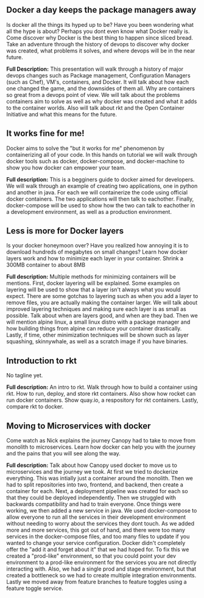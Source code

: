## Docker a day keeps the package managers away

Is docker all the things its hyped up to be? Have you been wondering what all the hype is about? Perhaps you dont even know what Docker really is. Come discover why Docker is the best thing to happen since sliced bread. Take an adventure through the history of devops to discover why docker was created, what problems it solves, and where devops will be in the near future. 

**Full Description:**
This presentation will walk through a history of major devops changes such as Package management, Configuration Managers (such as Chef), VM's, containers, and Docker. It will talk about how each one changed the game, and the downsides of them all. Why are containers so great from a devops point of view. We will talk about the problems containers aim to solve as well as why docker was created and what it adds to the container worlds. Also will talk about rkt and the Open Container Initiative and what this means for the future.

## It works fine for me!

Docker aims to solve the "but it works for me" phenomenon by containerizing all of your code. In this hands on tutorial we will walk through docker tools such as docker, docker-compose, and docker-machine to show you how docker can empower your team. 

**Full description:**
This is a begginers guide to docker aimed for developers. We will walk through an example of creating two applications, one in python and another in java. For each we will containerize the code using official docker containers. The two applications will then talk to eachother. Finally, docker-compose will be used to show how the two can talk to eachother in a development environment, as well as a production environment.


## Less is more for Docker layers

Is your docker honeymoon over? Have you realized how annoying it is to download hundreds of megabytes on small changes? Learn how docker layers work and how to minimize each layer in your container. Shrink a 300MB container to about 8MB

**Full description:**
Multiple methods for minimizing containers will be mentions. First, docker layering will be explained. Some examples on layering will be used to show that a layer isn't always what you would expect. There are some gotchas to layering such as when you add a layer to remove files, you are actually making the container larger. We will talk about improved layering techniques and making sure each layer is as small as possible. Talk about when are layers good, and when are they bad. Then we will mention alpine linux, a small linux distro with a package manager and how building things from alpine can reduce your container drastically. 
Lastly, if time, other minimization techniques will be shown such as layer squashing, skinnywhale, as well as a scratch image if you have binaries. 

## Introduction to rkt

No tagline yet.

**Full description:**
An intro to rkt. Walk through how to build a container using rkt. How to run, deploy, and store rkt containers. Also show how rocket can run docker containers. Show quay.io, a respository for rkt containers. Lastly, compare rkt to docker.

## Moving to Microservices with docker

Come watch as Nick explains the journey Canopy had to take to move from monolith to microservices. Learn how docker can help you with the journey and the pains that you will see along the way.

**Full description:**
Talk about how Canopy used docker to move us to microservices and the journey we took. At first we tried to dockerize everything. This was intially just a container around the monolith. Then we had to split repositories into two, frontend, and backend, then create a container for each. Next, a deployment pipeline was created for each so that they could be deployed independently. Then we struggled with backwards compatibility and had to train everyone. Once things were working, we then added a new service in java. We used docker-compose to allow everyone to run all the services in their development environment without needing to worry about the services they dont touch. As we added more and more services, this got out of hand, and there were too many services in the docker-compose files, and too many files to update if you wanted to change your service configuration. Docker didn't completely offer the "add it and forget about it" that we had hoped for. To fix this we created a "prod-like" environment, so that you could point your dev environment to a prod-like environment for the services you are not directly interacting with.
Also, we had a single prod and stage environment, but that created a bottleneck so we had to create multiple integration environments. Lastly we moved away from feature branches to feature toggles using a feature toggle service.
